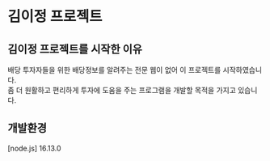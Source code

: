 # 김이정 프로젝트<br>
## 김이정 프로젝트를 시작한 이유<br>
배당 투자자들을 위한 배당정보를 알려주는 전문 웹이 없어 이 프로젝트를 시작하였습니다.<br>
좀 더 원활하고 편리하게 투자에 도움을 주는 프로그램을 개발할 목적을 가지고 있습니다.<br>
## 개발환경 <br>
[node.js] 16.13.0